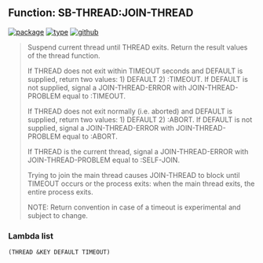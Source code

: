 ## Function: SB-THREAD:JOIN-THREAD
[![package](https://img.shields.io/badge/Package-SB--THREAD-5f9ea0.svg?style=social&colorA=999999)](../) [![type](https://img.shields.io/badge/Type-Function-5f9ea0.svg?style=social&colorA=999999)](../#function) [![github](https://img.shields.io/badge/GitHub-View_the_source-5f9ea0.svg?style=social&colorA=999999&logo=github)](https://github.com/sbcl/sbcl/blob/master/src/code/target-thread.lisp/) 

> Suspend current thread until THREAD exits. Return the result values
> of the thread function.
> 
> If THREAD does not exit within TIMEOUT seconds and DEFAULT is
> supplied, return two values: 1) DEFAULT 2) :TIMEOUT. If DEFAULT is not
> supplied, signal a JOIN-THREAD-ERROR with JOIN-THREAD-PROBLEM equal
> to :TIMEOUT.
> 
> If THREAD does not exit normally (i.e. aborted) and DEFAULT is
> supplied, return two values: 1) DEFAULT 2) :ABORT. If DEFAULT is not
> supplied, signal a JOIN-THREAD-ERROR with JOIN-THREAD-PROBLEM equal
> to :ABORT.
> 
> If THREAD is the current thread, signal a JOIN-THREAD-ERROR with
> JOIN-THREAD-PROBLEM equal to :SELF-JOIN.
> 
> Trying to join the main thread causes JOIN-THREAD to block until
> TIMEOUT occurs or the process exits: when the main thread exits, the
> entire process exits.
> 
> NOTE: Return convention in case of a timeout is experimental and
> subject to change.

### Lambda list
```
(THREAD &KEY DEFAULT TIMEOUT)
```
